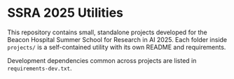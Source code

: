 # SSRA 2025 Utilities

This repository contains small, standalone projects developed for the Beacon Hospital Summer School for Research in AI 2025.
Each folder inside `projects/` is a self-contained utility with its own README and requirements.

Development dependencies common across projects are listed in `requirements-dev.txt`.
